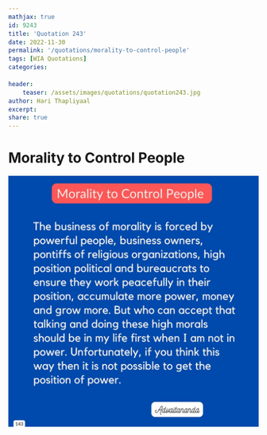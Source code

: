 ```yaml
---
mathjax: true
id: 9243
title: 'Quotation 243'
date: 2022-11-30
permalink: '/quotations/morality-to-control-people'
tags: [WIA Quotations] 
categories: 

header:
    teaser: /assets/images/quotations/quotation243.jpg
author: Hari Thapliyaal 
excerpt:
share: true 
---
```


# Morality to Control People

![Morality to Control People](/assets/images/quotations/quotation243.jpg)
